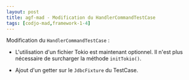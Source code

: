 ```yaml
---
layout: post
title: agf-mad - Modification du HandlerCommandTestCase
tags: [codjo-mad,framework-1-4]
---
```

Modification du ```HandlerCommandTestCase``` : 

* L'utilisation d'un fichier Tokio est maintenant optionnel. Il n'est plus nécessaire de surcharger la méthode ```initTokio()```.

* Ajout d'un getter sur le ```JdbcFixture``` du TestCase.

